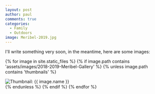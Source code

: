 ```yaml
---
layout: post
author: paul
comments: true
categories:
  - Family
  - Outdoors
image: Meribel-2019.jpg
---
```


I'll write something very soon, in the meantime, here are some images:


<div class="masonrygallery card-columns no-gutters">

 {% for image in site.static_files %}
 {% if image.path contains 'assets/images/2018-2019-Meribel-Gallery' %}
 {% unless image.path contains 'thumbnails' %}
 <div class="card">
  <div class="thumbnail">
   <img src="{{ site.url }}/{{ image.basename | prepend: 'assets/images/2018-2019-Meribel-Gallery/thumbnails/' | append: image.extname }}" alt="Thumbnail: {{ image.name }}" rel="lightbox" class="thumbnail">
  </div>
 </div>
 {% endunless %}
 {% endif %}
 {% endfor %}
</div>
